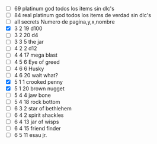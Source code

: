 - [ ] 69 platinum god todos los items sin dlc's
- [ ] 84 real platinum god todos los items de verdad sin dlc's
- [ ] all secrets
Numero de pagina,y,x,nombre
- [x] 3 2 19 d100
- [ ] 3 2 20 d4
- [ ] 3 3 5  the jar
- [ ] 4 2 2  d12
- [ ] 4 4 17 mega blast
- [ ] 4 5 6  Eye of greed
- [ ] 4 6 6  Husky
- [ ] 4 6 20 wait what?
- [x] 5 1 1  crooked penny
- [x] 5 1 20 brown nugget
- [ ] 5 4 4  jaw bone
- [ ] 5 4 18 rock bottom
- [ ] 6 3 2  star of bethlehem
- [ ] 6 4 2  spirit shackles
- [ ] 6 4 13 jar of wisps
- [ ] 6 4 15 friend finder
- [ ] 6 5 11 esau jr.